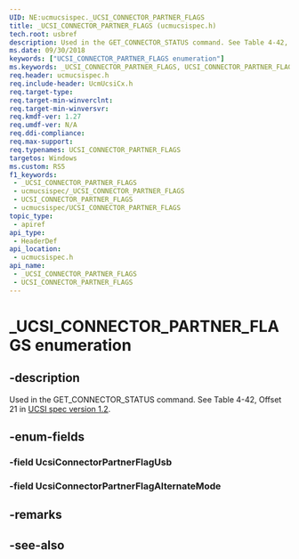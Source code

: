 ```yaml
---
UID: NE:ucmucsispec._UCSI_CONNECTOR_PARTNER_FLAGS
title: _UCSI_CONNECTOR_PARTNER_FLAGS (ucmucsispec.h)
tech.root: usbref
description: Used in the GET_CONNECTOR_STATUS command. See Table 4-42, Offset 21.
ms.date: 09/30/2018
keywords: ["UCSI_CONNECTOR_PARTNER_FLAGS enumeration"]
ms.keywords: _UCSI_CONNECTOR_PARTNER_FLAGS, UCSI_CONNECTOR_PARTNER_FLAGS,
req.header: ucmucsispec.h
req.include-header: UcmUcsiCx.h
req.target-type: 
req.target-min-winverclnt: 
req.target-min-winversvr: 
req.kmdf-ver: 1.27
req.umdf-ver: N/A
req.ddi-compliance: 
req.max-support: 
req.typenames: UCSI_CONNECTOR_PARTNER_FLAGS
targetos: Windows
ms.custom: RS5
f1_keywords:
 - _UCSI_CONNECTOR_PARTNER_FLAGS
 - ucmucsispec/_UCSI_CONNECTOR_PARTNER_FLAGS
 - UCSI_CONNECTOR_PARTNER_FLAGS
 - ucmucsispec/UCSI_CONNECTOR_PARTNER_FLAGS
topic_type:
 - apiref
api_type:
 - HeaderDef
api_location:
 - ucmucsispec.h
api_name:
 - _UCSI_CONNECTOR_PARTNER_FLAGS
 - UCSI_CONNECTOR_PARTNER_FLAGS
---
```


# _UCSI_CONNECTOR_PARTNER_FLAGS enumeration


## -description

Used in the GET_CONNECTOR_STATUS command. See Table 4-42, Offset 21 in [UCSI spec version 1.2](https://www.intel.cn/content/dam/www/public/us/en/documents/technical-specifications/usb-type-c-ucsi-spec.pdf).

## -enum-fields

### -field UcsiConnectorPartnerFlagUsb 

### -field UcsiConnectorPartnerFlagAlternateMode 

## -remarks

## -see-also

